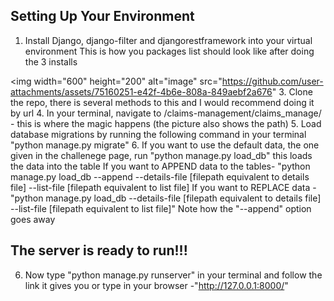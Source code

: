 ## Setting Up Your Environment
1. Install Django, django-filter and djangorestframework into your virtual environment
This is how you packages list should look like after doing the 3 installs

<img width="600" height="200" alt="image" src="https://github.com/user-attachments/assets/75160251-e42f-4b6e-808a-849aebf2a676"
3. Clone the repo, there is several methods to this and I would recommend doing it by url
4. In your terminal, navigate to /claims-management/claims_manage/ - this is where the magic happens (the picture also shows the path)
5. Load database migrations by running the following command in your terminal "python manage.py migrate"
6. If you want to use the default data, the one given in the challenege page, run "python manage.py load_db" this loads the data into the table
If you want to APPEND data to the tables- "python manage.py load_db --append --details-file [filepath equivalent to details file] --list-file [filepath equivalent to list file]
If you want to REPLACE data - "python manage.py load_db --details-file [filepath equivalent to details file] --list-file [filepath equivalent to list file]" 
Note how the "--append" option goes away
## The server is ready to run!!!
6. Now type "python manage.py runserver" in your terminal and follow the link it gives you or type in your browser -"http://127.0.0.1:8000/"
